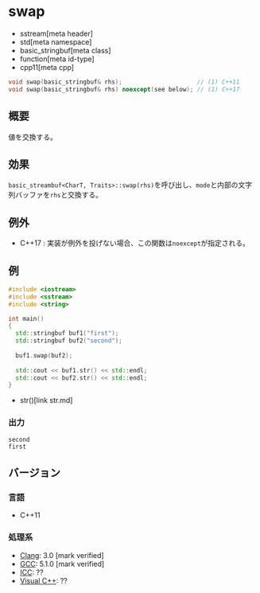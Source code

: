 # swap
* sstream[meta header]
* std[meta namespace]
* basic_stringbuf[meta class]
* function[meta id-type]
* cpp11[meta cpp]

```cpp
void swap(basic_stringbuf& rhs);                     // (1) C++11
void swap(basic_stringbuf& rhs) noexcept(see below); // (1) C++17
```

## 概要
値を交換する。

## 効果
`basic_streambuf<CharT, Traits>::swap(rhs)`を呼び出し、`mode`と内部の文字列バッファを`rhs`と交換する。

## 例外
- C++17 : 実装が例外を投げない場合、この関数は`noexcept`が指定される。

## 例
```cpp example
#include <iostream>
#include <sstream>
#include <string>

int main()
{
  std::stringbuf buf1("first");
  std::stringbuf buf2("second");
  
  buf1.swap(buf2);
  
  std::cout << buf1.str() << std::endl;
  std::cout << buf2.str() << std::endl;
}
```
* str()[link str.md]

### 出力
```
second
first
```

## バージョン
### 言語
- C++11

### 処理系
- [Clang](/implementation.md#clang): 3.0 [mark verified]
- [GCC](/implementation.md#gcc): 5.1.0 [mark verified]
- [ICC](/implementation.md#icc): ??
- [Visual C++](/implementation.md#visual_cpp): ??
